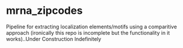 # mrna_zipcodes
Pipeline for extracting localization elements/motifs using a comparitive approach (ironically this repo is incomplete but the functionality in it works)..Under Construction Indefinitely
